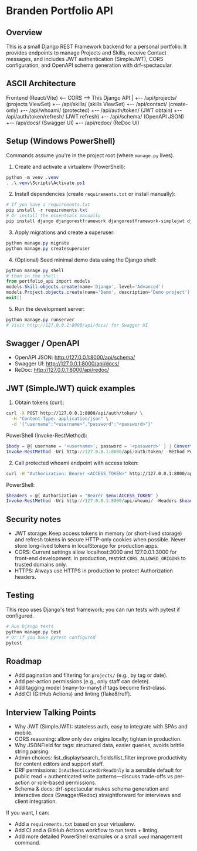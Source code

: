 # Branden Portfolio API

Overview
--------
This is a small Django REST Framework backend for a personal portfolio. It
provides endpoints to manage Projects and Skills, receive Contact messages,
and includes JWT authentication (SimpleJWT), CORS configuration, and
OpenAPI schema generation with drf-spectacular.

ASCII Architecture
------------------

Frontend (React/Vite)  <-- CORS -->  This Django API
                                  |
                                  +-- /api/projects/   (projects ViewSet)
                                  +-- /api/skills/     (skills ViewSet)
                                  +-- /api/contact/    (create-only)
                                  +-- /api/whoami/     (protected)
                                  +-- /api/auth/token/ (JWT obtain)
                                  +-- /api/auth/token/refresh/ (JWT refresh)
                                  +-- /api/schema/     (OpenAPI JSON)
                                  +-- /api/docs/       (Swagger UI)
                                  +-- /api/redoc/      (ReDoc UI)

Setup (Windows PowerShell)
---------------------------
Commands assume you're in the project root (where `manage.py` lives).

1. Create and activate a virtualenv (PowerShell):

```powershell
python -m venv .venv
. .\.venv\Scripts\Activate.ps1
```

2. Install dependencies (create `requirements.txt` or install manually):

```powershell
# If you have a requirements.txt
pip install -r requirements.txt
# Or install the essentials manually
pip install django djangorestframework djangorestframework-simplejwt django-cors-headers drf-spectacular pytest
```

3. Apply migrations and create a superuser:

```powershell
python manage.py migrate
python manage.py createsuperuser
```

4. (Optional) Seed minimal demo data using the Django shell:

```powershell
python manage.py shell
# then in the shell:
from portfolio_api import models
models.Skill.objects.create(name='Django', level='Advanced')
models.Project.objects.create(name='Demo', description='Demo project')
exit()
```

5. Run the development server:

```powershell
python manage.py runserver
# Visit http://127.0.0.1:8000/api/docs/ for Swagger UI
```

Swagger / OpenAPI
------------------
- OpenAPI JSON: http://127.0.0.1:8000/api/schema/
- Swagger UI:    http://127.0.0.1:8000/api/docs/
- ReDoc:         http://127.0.0.1:8000/api/redoc/

JWT (SimpleJWT) quick examples
------------------------------
1) Obtain tokens (curl):

```bash
curl -X POST http://127.0.0.1:8000/api/auth/token/ \
  -H "Content-Type: application/json" \
  -d '{"username":"<username>","password":"<password>"}'
```

PowerShell (Invoke-RestMethod):

```powershell
$body = @{ username = '<username>'; password = '<password>' } | ConvertTo-Json
Invoke-RestMethod -Uri http://127.0.0.1:8000/api/auth/token/ -Method Post -Body $body -ContentType 'application/json'
```

2) Call protected whoami endpoint with access token:

```bash
curl -H "Authorization: Bearer <ACCESS_TOKEN>" http://127.0.0.1:8000/api/whoami/
```

PowerShell:

```powershell
$headers = @{ Authorization = "Bearer $env:ACCESS_TOKEN" }
Invoke-RestMethod -Uri http://127.0.0.1:8000/api/whoami/ -Headers $headers
```

Security notes
--------------
- JWT storage: Keep access tokens in memory (or short-lived storage) and
  refresh tokens in secure HTTP-only cookies when possible. Never store
  long-lived tokens in localStorage for production apps.
- CORS: Current settings allow localhost:3000 and 127.0.0.1:3000 for
  front-end development. In production, restrict `CORS_ALLOWED_ORIGINS` to
  trusted domains only.
- HTTPS: Always use HTTPS in production to protect Authorization headers.

Testing
-------
This repo uses Django's test framework; you can run tests with pytest if
configured.

```powershell
# Run Django tests
python manage.py test
# Or if you have pytest configured
pytest
```

Roadmap
-------
- Add pagination and filtering for `projects/` (e.g., by tag or date).
- Add per-action permissions (e.g., only staff can delete).
- Add tagging model (many-to-many) if tags become first-class.
- Add CI (GitHub Actions) and linting (flake8/ruff).

Interview Talking Points
------------------------
- Why JWT (SimpleJWT): stateless auth, easy to integrate with SPAs and mobile.
- CORS reasoning: allow only dev origins locally; tighten in production.
- Why JSONField for tags: structured data, easier queries, avoids brittle string parsing.
- Admin choices: list_display/search_fields/list_filter improve productivity
  for content editors and support staff.
- DRF permissions: `IsAuthenticatedOrReadOnly` is a sensible default for
  public read + authenticated write patterns—discuss trade-offs vs per-action
  or role-based permissions.
- Schema & docs: drf-spectacular makes schema generation and interactive
  docs (Swagger/Redoc) straightforward for interviews and client integration.

If you want, I can:
- Add a `requirements.txt` based on your virtualenv.
- Add CI and a GitHub Actions workflow to run tests + linting.
- Add more detailed PowerShell examples or a small `seed` management command.
